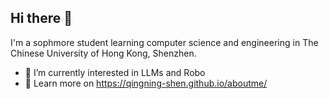 ## Hi there 👋

I'm a sophmore student learning computer science and engineering in The Chinese University of Hong Kong, Shenzhen.
- 🌱 I’m currently interested in LLMs and Robo
- 🔭 Learn more on https://qingning-shen.github.io/aboutme/
<!--
**qingning-shen/qingning-shen** is a ✨ _special_ ✨ repository because its `README.md` (this file) appears on your GitHub profile.

Here are some ideas to get you started:

- 🔭 I’m currently working on ...
- 🌱 I’m currently learning ...
- 👯 I’m looking to collaborate on ...
- 🤔 I’m looking for help with ...
- 💬 Ask me about ...
- 📫 How to reach me: ...
- 😄 Pronouns: ...
- ⚡ Fun fact: ...
-->
